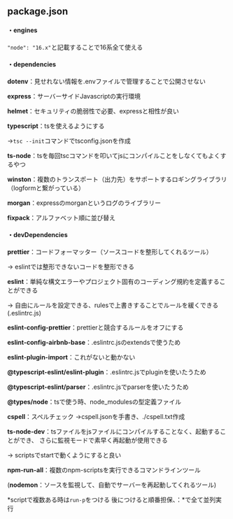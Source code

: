 ## package.json

#### ・engines

  `"node": "16.x"`と記載することで16系全て使える

#### ・dependencies

__dotenv__：見せれない情報を.envファイルで管理することで公開させない

__express__：サーバーサイドJavascriptの実行環境

__helmet__：セキュリティの脆弱性で必要、expressと相性が良い

__typescript__：tsを使えるようにする

&rarr;`tsc --init`コマンドでtsconfig.jsonを作成

__ts-node__：tsを毎回tscコマンドを叩いてjsにコンパイルことをしなくてもよくするやつ

__winston__：複数のトランスポート（出力先）をサポートするロギングライブラリ（logformと繋がっている）

__morgan__：expressのmorganというログのライブラリー

__fixpack__：アルファベット順に並び替え

#### ・devDependencies

__prettier__：コードフォーマッター（ソースコードを整形してくれるツール）

&rarr; eslintでは整形できないコードを整形できる

__eslint__：単純な構文エラーやプロジェクト固有のコーディング規約を定義することができる

&rarr; 自由にルールを設定できる、rulesで上書きすることでルールを緩くできる(.eslintrc.js)

__eslint-config-prettier__：prettierと競合するルールをオフにする

__eslint-config-airbnb-base__：.eslintrc.jsのextendsで使うため

__eslint-plugin-import__：これがないと動かない

__@typescript-eslint/eslint-plugin__：.eslintrc.jsでpluginを使いたうため

__@typescript-eslint/parser__：.eslintrc.jsでparserを使いたうため

__@types/node__：tsで使う時、node_modulesの型定義ファイル

__cspell__：スペルチェック
&rarr;cspell.jsonを手書き、./cspell.txt作成

__ts-node-dev__：tsファイルをjsファイルにコンパイルすることなく、起動することができ、
さらに監視モードで素早く再起動が使用できる

&rarr; scriptsでstartで動くようにすると良い

__npm-run-all__：複数のnpm-scriptsを実行できるコマンドラインツール

(__nodemon__：ソースを監視して、自動でサーバーを再起動してくれるツール)

*scriptで複数ある時は`run-p`をつける 後につけると順番担保、：*で全て並列実行